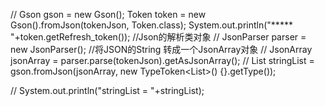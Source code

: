 //	    	Gson gson = new Gson();
	    	Token token = new Gson().fromJson(tokenJson, Token.class); 
	    	System.out.println("***** "+token.getRefresh_token());
	    	//Json的解析类对象
//		    JsonParser parser = new JsonParser();
		    //将JSON的String 转成一个JsonArray对象
//	    	JsonArray jsonArray = parser.parse(tokenJson).getAsJsonArray();
//			List<String> stringList = gson.fromJson(jsonArray, new TypeToken<List<String>>() {}.getType());
			
//			System.out.println("stringList = "+stringList);